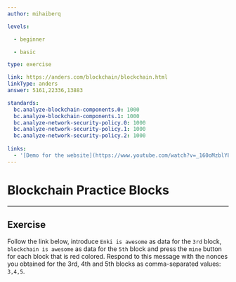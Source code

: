 ```yaml
---
author: mihaiberq

levels:

  - beginner

  - basic

type: exercise

link: https://anders.com/blockchain/blockchain.html
linkType: anders
answer: 5161,22336,13883

standards:
  bc.analyze-blockchain-components.0: 1000
  bc.analyze-blockchain-components.1: 1000
  bc.analyze-network-security-policy.0: 1000
  bc.analyze-network-security-policy.1: 1000  
  bc.analyze-network-security-policy.2: 1000 
   
links:
  - '[Demo for the website](https://www.youtube.com/watch?v=_160oMzblY8){video}'
---
```


# Blockchain Practice Blocks

---
## Exercise

Follow the link below, introduce `Enki is awesome` as data for the `3rd` block, `blockchain is awesome` as data for the `5th` block and press the `mine` button for each block that is red colored. Respond to this message with the nonces you obtained for the 3rd, 4th and 5th blocks as comma-separated values: `3,4,5`.